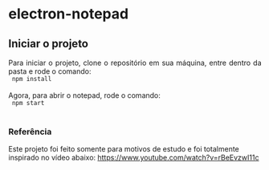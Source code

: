 # electron-notepad

## Iniciar o projeto 
<div align="justify">Para iniciar o projeto, clone o repositório em sua máquina, entre dentro da pasta e rode o comando: 
<br>
<code> npm install </code>
<br> 
<br> Agora, para abrir o notepad, rode o comando: 
<br>
<code> npm start </code> 
</div>
<br>

### Referência
Este projeto foi feito somente para motivos de estudo e foi totalmente inspirado no vídeo abaixo: https://www.youtube.com/watch?v=rBeEvzwI11c

